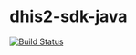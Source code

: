 # dhis2-sdk-java
[![Build Status](https://travis-ci.org/dhis2/dhis2-sdk-java.svg?branch=master)](https://travis-ci.org/dhis2/dhis2-sdk-java)
